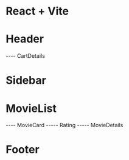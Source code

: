 # React + Vite

# Header

---- CartDetails

# Sidebar

# MovieList

---- MovieCard ----- Rating ----- MovieDetails

# Footer
